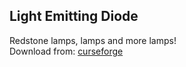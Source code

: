 ## Light Emitting Diode
Redstone lamps, lamps and more lamps!  
Download from: [curseforge](http://curseforge.com/minecraft/mc-mods/led)